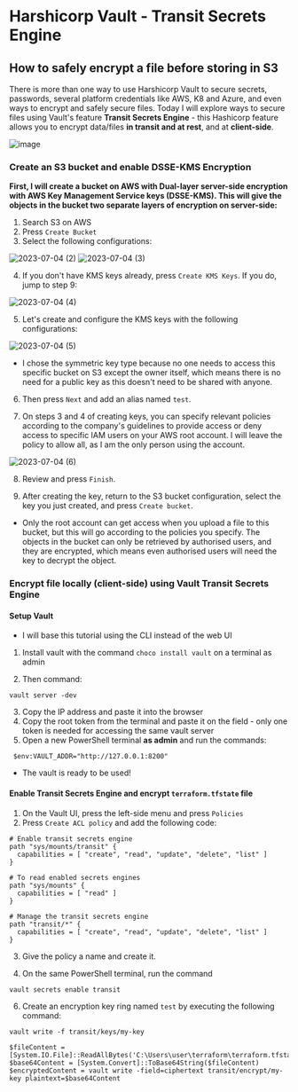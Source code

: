 # Harshicorp Vault - Transit Secrets Engine

## How to safely encrypt a file before storing in S3

There is more than one way to use Harshicorp Vault to secure secrets, passwords, several platform credentials like AWS, K8 and Azure, and even ways to encrypt and safely secure files. Today I will explore ways to secure files using Vault's feature **Transit Secrets Engine** - this Hashicorp feature allows you to encrypt data/files **in transit and at rest**, and at **client-side**.

![image](https://github.com/janeteneto/Harshicorp-Vault/assets/129942042/8da9f268-accd-4340-bcf4-59818f7a4fd9)

### Create an S3 bucket and enable DSSE-KMS Encryption

**First, I will create a bucket on AWS with Dual-layer server-side encryption with AWS Key Management Service keys (DSSE-KMS). This will give the objects in the bucket two separate layers of encryption on server-side:**

1. Search S3 on AWS
2. Press `Create Bucket`
3. Select the following configurations:

![2023-07-04 (2)](https://github.com/janeteneto/Harshicorp-Vault/assets/129942042/e5674ff5-a9be-4de7-b627-a1d4d1afa54e)
![2023-07-04 (3)](https://github.com/janeteneto/Harshicorp-Vault/assets/129942042/7c2dd586-0ffa-4daa-9e61-152990d8189d)

4. If you don't have KMS keys already, press `Create KMS Keys`. If you do, jump to step 9:

![2023-07-04 (4)](https://github.com/janeteneto/Harshicorp-Vault/assets/129942042/794a24a7-67d4-4002-b96d-ac6331858e5c)

5. Let's create and configure the KMS keys with the following configurations:

![2023-07-04 (5)](https://github.com/janeteneto/Harshicorp-Vault/assets/129942042/f711022f-8c9a-4a60-a80b-39368f97b0c3)

- I chose the symmetric key type because no one needs to access this specific bucket on S3 except the owner itself, which means there is no need for a public key as this doesn't need to be shared with anyone.

6. Then press `Next` and add an alias named `test`.

7. On steps 3 and 4 of creating keys, you can specify relevant policies according to the company's guidelines to provide access or deny access to specific IAM users on your AWS root account. I will leave the policy to allow all, as I am the only person using the account.

![2023-07-04 (6)](https://github.com/janeteneto/Harshicorp-Vault/assets/129942042/f6a5f964-2bf1-498e-8a16-117d5c45f8c8)

8. Review and press `Finish`.

9. After creating the key, return to the S3 bucket configuration, select the key you just created, and press `Create bucket`.

- Only the root account can get access when you upload a file to this bucket, but this will go according to the policies you specify. The objects in the bucket can only be retrieved by authorised users, and they are encrypted, which means even authorised users will need the key to decrypt the object.

### Encrypt file locally (client-side) using Vault Transit Secrets Engine

#### Setup Vault
- I will base this tutorial using the CLI instead of the web UI

1. Install vault with the command `choco install vault` on a terminal as admin

2. Then command:
````
vault server -dev
````

3. Copy the IP address and paste it into the browser
4. Copy the root token from the terminal and paste it on the field - only one token is needed for accessing the same vault server
5. Open a new PowerShell terminal **as admin** and run the commands:
````
 $env:VAULT_ADDR="http://127.0.0.1:8200"
````
- The vault is ready to be used!

#### Enable Transit Secrets Engine and encrypt `terraform.tfstate` file

1. On the Vault UI, press the left-side menu and press `Policies`
2. Press `Create ACL policy` and add the following code:
````
# Enable transit secrets engine
path "sys/mounts/transit" {
  capabilities = [ "create", "read", "update", "delete", "list" ]
}

# To read enabled secrets engines
path "sys/mounts" {
  capabilities = [ "read" ]
}

# Manage the transit secrets engine
path "transit/*" {
  capabilities = [ "create", "read", "update", "delete", "list" ]
}
````

3. Give the policy a name and create it.

4. On the same PowerShell terminal, run the command
````
vault secrets enable transit
````

6. Create an encryption key ring named `test` by executing the following command:
````
vault write -f transit/keys/my-key
````
````
$fileContent = [System.IO.File]::ReadAllBytes('C:\Users\user\terraform\terraform.tfstate')
$base64Content = [System.Convert]::ToBase64String($fileContent)
$encryptedContent = vault write -field=ciphertext transit/encrypt/my-key plaintext=$base64Content
````
